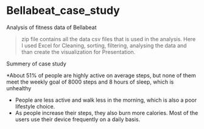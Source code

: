 # Bellabeat_case_study
Analysis of fitness data of Bellabeat
> zip file contains all the data csv files that is used in the analysis.
Here I used Excel for Cleaning, sorting, filtering, analysing the data and than create the visualization for Presentation.

Summery of case study

*About 51% of people are highly active on average steps, but none of them meet the weekly goal of 8000 steps and 8 hours of sleep, which is unhealthy
* People are less active and walk less in the morning, which is also a poor lifestyle choice.
* As people increase their steps, they also burn more calories. Most of the users use their device frequently on a daily basis.
